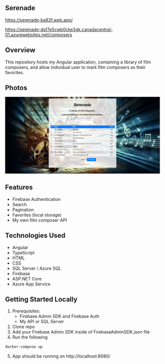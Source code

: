 ## Serenade
https://serenade-ba82f.web.app/

https://serenade-dsf7e5cwb0cke3gk.canadacentral-01.azurewebsites.net/composers
## Overview
This repository hosts my Angular application, containing a library of film composers, and allow individual user to mark film composers as their favorites.

## Photos
![api](https://github.com/tyang146/my-angular-app/blob/main/Photos/1.png)

## Features
- Firebase Authentication
- Search
- Pagination
- Favorites (local storage)
- My own film composer API

## Technologies Used
- Angular
- TypeScript
- HTML
- CSS
- SQL Server / Azure SQL
- Firebase
- ASP.NET Core
- Azure App Service

## Getting Started Locally
1. Prerequisites:
   - Firebase Admin SDK and Firebase Auth
   - My API or SQL Server
2. Clone repo
3. Add your Firebase Admin SDK inside of FirebaseAdminSDK.json file
4. Run the following
```bash
docker-compose up
```
5. App should be running on http://localhost:8080/

